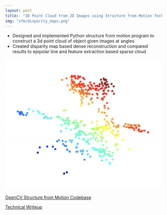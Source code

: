 ```yaml
---
layout: post
title:  "3D Point Cloud from 2D Images using Structure from Motion Techniques"
img: "sfm/disparity_maps.png"
---
```

- Designed and implemented Python structure from motion program to construct a 3d point cloud of object given images at angles
- Created disparity map based dense reconstruction and compared results to epipolar line and feature extraction based sparse cloud

![3dpointcloud](/assets/img/sfm/3d-point-cloud.png)

[OpenCV Structure from Motion Codebase](https://drive.google.com/drive/folders/12hOEW-ht9Dsui_6VJBJEA__oIN5bXW2f)

[Technical Writeup](https://drive.google.com/file/d/1lIDE-ni40zZnvpfPdPf9Nlb22MI1TAiD/view?usp=sharing)

